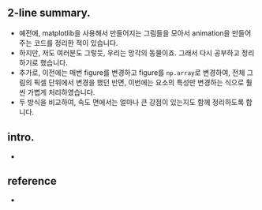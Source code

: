 

## 2-line summary. 

- 예전에, matplotlib을 사용해서 만들어지는 그림들을 모아서 animation을 만들어주는 코드를 정리한 적이 있습니다. 
- 하지만, 저도 여러분도 그렇듯, 우리는 망각의 동물이죠. 그래서 다시 공부하고 정리하기로 했습니다. 
- 추가로, 이전에는 매번 figure를 변경하고 figure를 `np.array`로 변경하여, 전체 그림의 픽셀 단위에서 변경을 했던 반면, 이번에는 요소의 특성만 변경하는 식으로 훨씬 가볍게 처리하였습니다. 
- 두 방식을 비교하여, 속도 면에서는 얼마나 큰 강점이 있는지도 함께 정리하도록 합니다.

## intro. 

- 



## reference

- 


